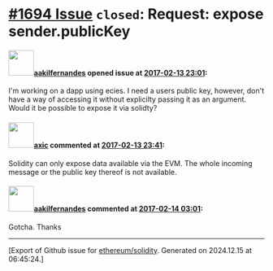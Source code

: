 # [\#1694 Issue](https://github.com/ethereum/solidity/issues/1694) `closed`: Request: expose sender.publicKey

#### <img src="https://avatars.githubusercontent.com/u/1577353?u=04b67112d6f4b43f526da3cb9fd88aeb18223b22&v=4" width="50">[aakilfernandes](https://github.com/aakilfernandes) opened issue at [2017-02-13 23:01](https://github.com/ethereum/solidity/issues/1694):

I'm working on a dapp using ecies. I need a users public key, however, don't have a way of accessing it without explicilty passing it as an argument. Would it be possible to expose it via solidty?

#### <img src="https://avatars.githubusercontent.com/u/20340?v=4" width="50">[axic](https://github.com/axic) commented at [2017-02-13 23:41](https://github.com/ethereum/solidity/issues/1694#issuecomment-279560282):

Solidity can only expose data available via the EVM. The whole incoming message or the public key thereof is not available.

#### <img src="https://avatars.githubusercontent.com/u/1577353?u=04b67112d6f4b43f526da3cb9fd88aeb18223b22&v=4" width="50">[aakilfernandes](https://github.com/aakilfernandes) commented at [2017-02-14 03:01](https://github.com/ethereum/solidity/issues/1694#issuecomment-279593994):

Gotcha. Thanks


-------------------------------------------------------------------------------



[Export of Github issue for [ethereum/solidity](https://github.com/ethereum/solidity). Generated on 2024.12.15 at 06:45:24.]
